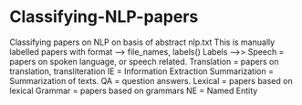 # Classifying-NLP-papers
Classifying papers on NLP on basis of abstract 
nlp.txt
    This is manually labelled papers with format --> file_names, labels()
    Labels -->>
    Speech = papers on spoken language, or speech related.
    Translation = papers on translation, transliteration
    IE = Information Extraction
    Summarization = Summarization of texts.
    QA = question answers.
    Lexical = papers based on lexical
    Grammar = papers based on grammars
    NE = Named Entity
